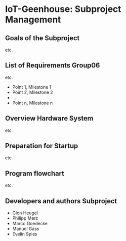 # IoT-Geenhouse: Subproject Management

## Goals of the Subproject
etc.
## List of Requirements Group06
etc.
 * Point 1, Milestone 1
 * Point 2, Milestone 2
 * ...
 * Point n, Milestone n
 
## Overview Hardware System
etc.
## Preparation for Startup
etc.
## Program flowchart
etc.
##  Developers and authors Subproject
 * Gion Heugel
 * Philipp Merz
 * Marco Goedecke
 * Manuel Gass
 * Evelin Spies
 